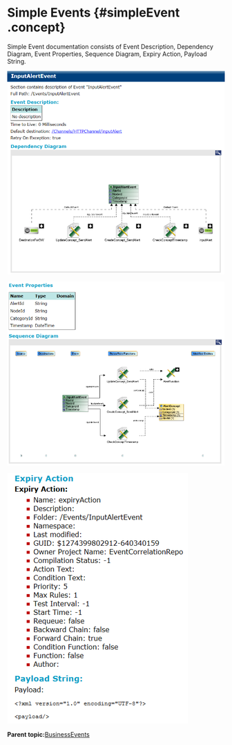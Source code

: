 # Simple Events {#simpleEvent .concept}

Simple Event documentation consists of Event Description, Dependency Diagram, Event Properties, Sequence Diagram, Expiry Action, Payload String.

![Simple Event documentation - Description and Dependency Diagram](img/simpleevent/DescriptionDependencyDiagram.png "Simple Event documentation - Description and Dependency Diagram")

![Simple Event documentation - Properties and Sequence Diagram](img/simpleevent/PropertiesSequenceDiagram.png "Simple Event documentation - Properties and Sequence Diagram")

![Simple Event documentation - Expiry Action and Payload String](img/simpleevent/ExpiryActionPayload.png "Simple Event documentation - Expiry Action and Payload String")

**Parent topic:**[BusinessEvents](../../../core/documentation_modules/be/be.md)

